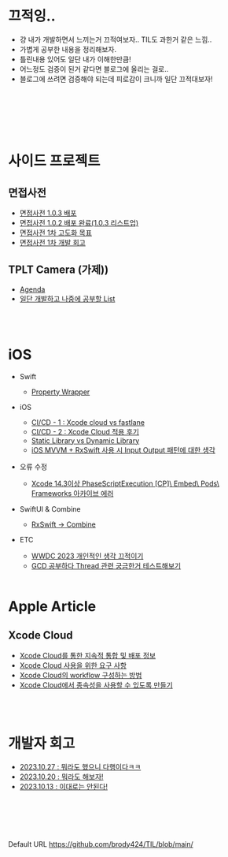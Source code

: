 # 끄적잉..
* 걍 내가 개발하면서 느끼는거 끄적여보자.. TIL도 과한거 같은 느낌..
* 가볍게 공부한 내용을 정리해보자.
* 틀린내용 있어도 일단 내가 이해한만큼!
* 어느정도 검증이 된거 같다면 블로그에 올리는 걸로..
* 블로그에 쓰려면 검증해야 되는데 피로감이 크니까 일단 끄적대보자!

<br/><br/>


<br/><br/>

# 사이드 프로젝트
## 면접사전
* [면접사전 1.0.3 배포](https://github.com/brody424/TIL/blob/main/ios/sideproject/interview_dictionary_4.md)
* [면접사전 1.0.2 배포 완료(1.0.3 리스트업)](https://github.com/brody424/TIL/blob/main/ios/sideproject/interview_dictionary_3.md)
* [면접사전 1차 고도화 목표](https://github.com/brody424/TIL/blob/main/ios/sideproject/interview_dictionary_2.md)
* [면접사전 1차 개발 회고](https://github.com/brody424/TIL/blob/main/ios/sideproject/interview_dictionary_1.md)

## TPLT Camera (가제))
* [Agenda](https://github.com/brody424/TIL/blob/main/ios/sideproject/tplt/agenda.md)
* [일단 개발하고 나중에 공부할 List](https://github.com/brody424/TIL/blob/main/ios/sideproject/tplt/first_develop_after_study_list)

<br/><br/>

# iOS
* Swift
    * [Property Wrapper](https://github.com/brody424/TIL/tree/main/ios/til/property_wrapper.md) 

* iOS
    * [CI/CD - 1 : Xcode cloud vs fastlane](https://github.com/brody424/TIL/tree/main/ios/cicd_1.md)
    * [CI/CD - 2 : Xcode Cloud 적용 후기](https://github.com/brody424/TIL/tree/main/ios/cicd_2.md)
    * [Static Library vs Dynamic Library](https://github.com/brody424/TIL/tree/main/ios/til/static_library_dynamic_library.md)
    * [iOS MVVM + RxSwift 사용 시  Input Output 패턴에 대한 생각](https://github.com/brody424/TIL/tree/main/ios/til/mvvm_input_output_0.md)

* 오류 수정
    * [Xcode 14.3이상 PhaseScriptExecution [CP]\ Embed\ Pods\ Frameworks 아카이브 에러](https://github.com/brody424/TIL/blob/main/ios/error/xcode_14_3_error.md)

* SwiftUI & Combine
    * [RxSwift -> Combine](https://github.com/brody424/TIL/blob/main/ios/til/combine_swiftui/rxswift_combine_convert.md)

* ETC
    * [WWDC 2023 개인적인 생각 끄적이기](https://github.com/brody424/TIL/blob/main/ios/etc/wwdc_2023_personal_thoughts.md)
    * [GCD 공부하다 Thread 관련 궁금한거 테스트해보기](https://github.com/brody424/TIL/tree/main/ios/til/concurrent/thread_question.md)
<br/><br/>

# Apple Article 

## Xcode Cloud
- [Xcode Cloud를 통한 지속적 통합 및 배포 정보](https://github.com/brody424/TIL/tree/main/ios/documentation/About_continuous_integration_and_delivery_with_Xcode_Cloud.md)
- [Xcode Cloud 사용을 위한 요구 사항](https://github.com/brody424/TIL/tree/main/ios/documentation/Requirements_for_using_Xcode_Cloud.md)
- [Xcode Cloud의 workflow 구성하는 방법](https://github.com/brody424/TIL/tree/main/ios/documentation/Configuring_your_first_Xcode_Cloud_workflow.md)
- [Xcode Cloud에서 종속성을 사용할 수  있도록 만들기](https://github.com/brody424/TIL/tree/main/ios/documentation/Making_dependencies_available_to_Xcode_Cloud.md)


<br/><br/>

# 개발자 회고 
- [2023.10.27 : 뭐라도 했으니 다행이다ㅋㅋ](https://github.com/brody424/TIL/tree/main/ios/diary/231027.md)
- [2023.10.20 : 뭐라도 해보자!](https://github.com/brody424/TIL/tree/main/ios/diary/231020.md)
- [2023.10.13 : 이대로는 안된다!](https://github.com/brody424/TIL/tree/main/ios/diary/231013.md)


<br/><br/><br/><br/><br/>
Default URL https://github.com/brody424/TIL/blob/main/
